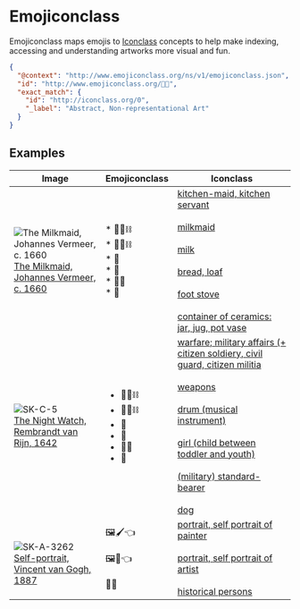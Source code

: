 # Emojiconclass

Emojiconclass maps emojis to [Iconclass](http://iconclass.org/) concepts to help make indexing, accessing and understanding artworks more visual and fun.

~~~json
{
  "@context": "http://www.emojiconclass.org/ns/v1/emojiconclass.json",
  "id": "http://www.emojiconclass.org/🎨🤔",
  "exact_match": {
    "id": "http://iconclass.org/0",
    "_label": "Abstract, Non-representational Art"
  }
}
~~~



## Examples

| Image                                                        | Emojiconclass                                                | Iconclass                                                    |
| ------------------------------------------------------------ | ------------------------------------------------------------ | ------------------------------------------------------------ |
| ![The Milkmaid, Johannes Vermeer, c. 1660](https://lh3.googleusercontent.com/cRtF3WdYfRQEraAcQz8dWDJOq3XsRX-h244rOw6zwkHtxy7NHjJOany7u4I2EG_uMAfNwBLHkFyLMENzpmfBTSYXIH_F=w300)<br />[The Milkmaid, Johannes Vermeer, c. 1660](http://hdl.handle.net/10934/RM0001.COLLECT.6417) | * 👩‍🍳⛓️<br/>* 🥛👩⛓️<br/>* 🥛<br/>* 🍞<br/>* 🦶🔥<br/>* 🏺             | [kitchen-maid, kitchen servant](http://iconclass.org/41C222)<br /><br />[milkmaid](http://iconclass.org/47I22311)<br /><br />[milk](http://iconclass.org/41C6413)<br /><br />[bread, loaf](http://iconclass.org/41C621)<br /><br />[foot stove](http://iconclass.org/41B23)<br /><br />[container of ceramics: jar, jug, pot vase](http://iconclass.org/41A773) |
| ![SK-C-5](https://lh3.googleusercontent.com/J-mxAE7CPu-DXIOx4QKBtb0GC4ud37da1QK7CzbTIDswmvZHXhLm4Tv2-1H3iBXJWAW_bHm7dMl3j5wv_XiWAg55VOM=w300)<br />[The Night Watch, Rembrandt van Rijn, 1642](http://hdl.handle.net/10934/RM0001.COLLECT.5216) | <ul><li>👩‍🍳⛓️</li><li>🥛👩⛓️</li><li>🥛</li><li>🍞</li><li>🦶🔥</li><li>🏺</li></ul> | [warfare; military affairs (+ citizen soldiery, civil guard, citizen militia](http://iconclass.org/45(+26))<br /><br />[weapons](http://iconclass.org/45C1)<br /><br />[drum (musical instrument)](http://iconclass.org/48C7341)<br /><br />[girl (child between toddler and youth)](http://iconclass.org/31D11222)<br/><br />[(military) standard-bearer](http://iconclass.org/45D12)<br /><br />[dog](http://iconclass.org/34B11) |
| <br />![SK-A-3262](https://lh3.googleusercontent.com/Ckjq-HkB2XhEsbuMsei0MR5fLTODfkcXY8qQTG-XLHVxE0jLO9DnSYaVE8n1kCrcm9AMKzoWB2w03LrY0v7eoj5hYw=w300)<br />[Self-portrait, Vincent van Gogh, 1887](http://hdl.handle.net/10934/RM0001.COLLECT.9617) | 🖼️🖌️👈<br /><br />🖼️🎨👈<br /><br />📜👥                             | [portrait, self portrait of painter](http://iconclass.org/48C513)<br/><br />[portrait, self portrait of artist](http://iconclass.org/48B3)<br/><br />[historical persons](http://iconclass.org/61B2) |





